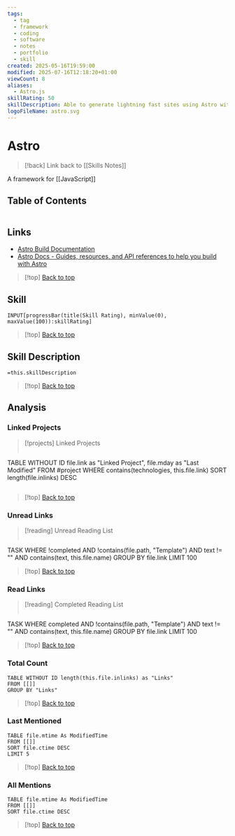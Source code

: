 ```yaml
---
tags:
  - tag
  - framework
  - coding
  - software
  - notes
  - portfolio
  - skill
created: 2025-05-16T19:59:00
modified: 2025-07-16T12:18:20+01:00
viewCount: 8
aliases:
  - Astro.js
skillRating: 50
skillDescription: Able to generate lightning fast sites using Astro with a good understanding of the frameworks performant features.
logoFileName: astro.svg
---
```

# Astro

> [!back] Link back to [[Skills Notes]]

A framework for [[JavaScript]]

## Table of Contents 

```table-of-contents
```

## Links

- [Astro Build Documentation](https://astro.build/)
- [Astro Docs - Guides, resources, and API references to help you build with Astro](https://docs.astro.build/en/getting-started/)

>[!top] [Back to top](#Table%20of%20Contents)

## Skill

```meta-bind  
INPUT[progressBar(title(Skill Rating), minValue(0), maxValue(100)):skillRating]  
```

>[!top] [Back to top](#Table%20of%20Contents)

## Skill Description

`=this.skillDescription`

>[!top] [Back to top](#Table%20of%20Contents)

## Analysis

### Linked Projects

>[!projects] Linked Projects
>```dataview
TABLE WITHOUT ID file.link as "Linked Project", file.mday as "Last Modified"
FROM #project 
WHERE contains(technologies, this.file.link)
SORT length(file.inlinks) DESC
>```

>[!top] [Back to top](#Table%20of%20Contents)

### Unread Links

>[!reading] Unread Reading List
>```dataview
TASK
WHERE !completed AND !contains(file.path, "Template") AND text != "" AND contains(text, this.file.name)
GROUP BY file.link
LIMIT 100

>[!top] [Back to top](#Table%20of%20Contents)

### Read Links

>[!reading] Completed Reading List
>```dataview
TASK
WHERE completed AND !contains(file.path, "Template") AND text != "" AND contains(text, this.file.name)
GROUP BY file.link
LIMIT 100

>[!top] [Back to top](#Table%20of%20Contents)

### Total Count

```dataview
TABLE WITHOUT ID length(this.file.inlinks) as "Links"
FROM [[]]
GROUP BY "Links"
```

>[!top] [Back to top](#Table%20of%20Contents)

### Last Mentioned

```dataview
TABLE file.mtime As ModifiedTime
FROM [[]]
SORT file.ctime DESC
LIMIT 5
```

>[!top] [Back to top](#Table%20of%20Contents)

### All Mentions

```dataview
TABLE file.mtime As ModifiedTime
FROM [[]]
SORT file.ctime DESC
```

>[!top] [Back to top](#Table%20of%20Contents)